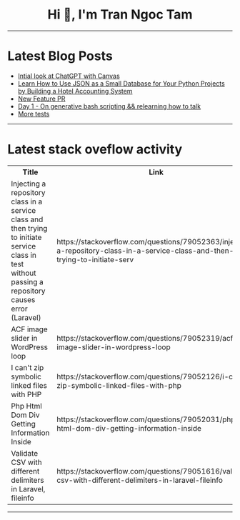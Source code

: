 <h1 align="center">Hi 👋, I'm Tran Ngoc Tam</h1>

---

# Latest Blog Posts 
<!-- BLOG-POST-LIST:START -->
- [Intial look at ChatGPT with Canvas](https://dev.to/juanstoppa/intial-look-at-chatgpt-with-canvas-15da)
- [Learn How to Use JSON as a Small Database for Your Python Projects by Building a Hotel Accounting System](https://dev.to/ahmed__elboshi/learn-how-to-use-json-as-a-small-database-for-your-python-projects-by-building-a-hotel-accounting-system-47b4)
- [New Feature PR](https://dev.to/fadingna/new-feature-pr-2ep0)
- [Day 1 - On generative bash scripting &amp;&amp; relearning how to talk](https://dev.to/kanzish/day-1-learning-to-communicate-41a8)
- [More tests](https://dev.to/jesse_chong_3bcc276c4f950/more-tests-5224)
<!-- BLOG-POST-LIST:END -->

---

# Latest stack oveflow activity
<table>
  <tr><th>Title</th><th>Link</th></tr>
  <!-- STACKOVERFLOW:START --><tr><td>Injecting a repository class in a service class and then trying to initiate service class in test without passing a repository causes error &lpar;Laravel&rpar;</td><td>https://stackoverflow.com/questions/79052363/injecting-a-repository-class-in-a-service-class-and-then-trying-to-initiate-serv</td></tr><tr><td>ACF image slider in WordPress loop</td><td>https://stackoverflow.com/questions/79052319/acf-image-slider-in-wordpress-loop</td></tr><tr><td>I can&#39;t zip symbolic linked files with PHP</td><td>https://stackoverflow.com/questions/79052126/i-cant-zip-symbolic-linked-files-with-php</td></tr><tr><td>Php Html Dom Div Getting Information Inside</td><td>https://stackoverflow.com/questions/79052031/php-html-dom-div-getting-information-inside</td></tr><tr><td>Validate CSV with different delimiters in Laravel, fileinfo</td><td>https://stackoverflow.com/questions/79051616/validate-csv-with-different-delimiters-in-laravel-fileinfo</td></tr><!-- STACKOVERFLOW:END -->
</table>

---


